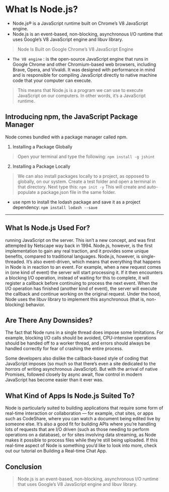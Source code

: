 # What Is Node.js?
- Node.js® is a JavaScript runtime built on Chrome’s V8 JavaScript engine.
- Node.js is an event-based, non-blocking, asynchronous I/O runtime that uses Google’s V8 JavaScript engine and libuv library.
> Node Is Built on Google Chrome’s V8 JavaScript Engine
 - ``The V8 engine`` : is the open-source JavaScript engine that runs in Google Chrome and other Chromium-based web browsers, including Brave, Opera, and Vivaldi. It was designed with performance in mind and is responsible for compiling JavaScript directly to native machine code that your computer can execute.
 >This means that Node.js is a program we can use to execute JavaScript on our computers. In other words, it’s a JavaScript runtime.
 ## Introducing npm, the JavaScript Package Manager
  Node comes bundled with a package manager called npm.
 1. Installing a Package Globally
 > Open your terminal and type the following: ``npm install -g jshint``
 2. Installing a Package Locally
 > We can also install packages locally to a project, as opposed to globally, on our system. Create a test folder and open a terminal in that directory. Next type this: ``npm init -y``
  This will create and auto-populate a package.json file in the same folder.
  
  - use npm to install the lodash package and save it as a project dependency: ``npm install lodash --save``
  ------
 ## What Is Node.js Used For?
 running JavaScript on the server. This isn’t a new concept, and was first attempted by Netscape way back in 1994. Node.js, however, is the first implementation to gain any real traction, and it provides some unique benefits, compared to traditional languages.
 Node.js, however, is single-threaded. It’s also event-driven, which means that everything that happens in Node is in reaction to an event. For example, when a new request comes in (one kind of event) the server will start processing it. If it then encounters a blocking I/O operation, instead of waiting for this to complete, it will register a callback before continuing to process the next event. When the I/O operation has finished (another kind of event), the server will execute the callback and continue working on the original request. Under the hood, Node uses the libuv library to implement this asynchronous (that is, non-blocking) behavior.
 ## Are There Any Downsides?
 The fact that Node runs in a single thread does impose some limitations. For example, blocking I/O calls should be avoided, CPU-intensive operations should be handed off to a worker thread, and errors should always be handled correctly for fear of crashing the entire process.

Some developers also dislike the callback-based style of coding that JavaScript imposes (so much so that there’s even a site dedicated to the horrors of writing asynchronous JavaScript). But with the arrival of native Promises, followed closely by async await, flow control in modern JavaScript has become easier than it ever was.

## What Kind of Apps Is Node.js Suited To?
Node is particularly suited to building applications that require some form of real-time interaction or collaboration — for example, chat sites, or apps such as CodeShare, where you can watch a document being edited live by someone else. It’s also a good fit for building APIs where you’re handling lots of requests that are I/O driven (such as those needing to perform operations on a database), or for sites involving data streaming, as Node makes it possible to process files while they’re still being uploaded. If this real-time aspect of Node is something you’d like to look into more, check out our tutorial on Building a Real-time Chat App.

## Conclusion
>Node.js is an event-based, non-blocking, asynchronous I/O runtime that uses Google’s V8 JavaScript engine and libuv library.
